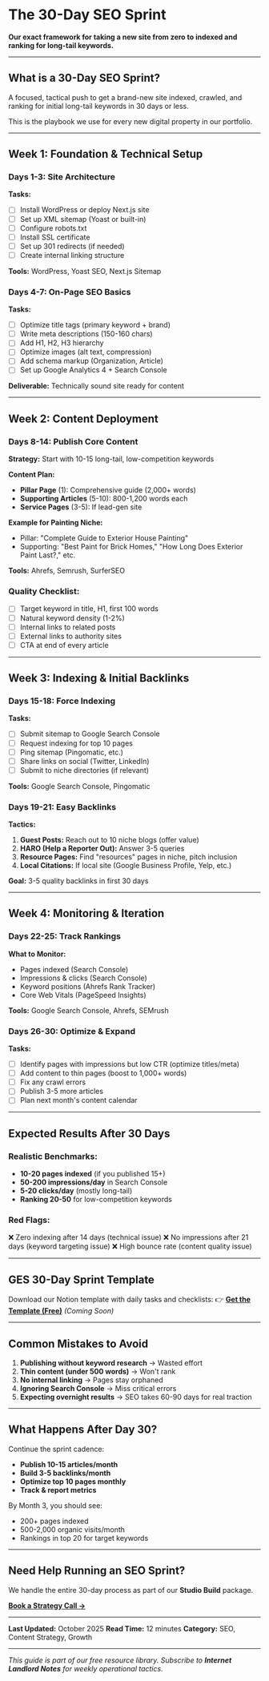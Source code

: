 # The 30-Day SEO Sprint

**Our exact framework for taking a new site from zero to indexed and ranking for long-tail keywords.**

---

## What is a 30-Day SEO Sprint?

A focused, tactical push to get a brand-new site indexed, crawled, and ranking for initial long-tail keywords in 30 days or less.

This is the playbook we use for every new digital property in our portfolio.

---

## Week 1: Foundation & Technical Setup

### Days 1-3: Site Architecture

**Tasks:**
- [ ] Install WordPress or deploy Next.js site
- [ ] Set up XML sitemap (Yoast or built-in)
- [ ] Configure robots.txt
- [ ] Install SSL certificate
- [ ] Set up 301 redirects (if needed)
- [ ] Create internal linking structure

**Tools:** WordPress, Yoast SEO, Next.js Sitemap

### Days 4-7: On-Page SEO Basics

**Tasks:**
- [ ] Optimize title tags (primary keyword + brand)
- [ ] Write meta descriptions (150-160 chars)
- [ ] Add H1, H2, H3 hierarchy
- [ ] Optimize images (alt text, compression)
- [ ] Add schema markup (Organization, Article)
- [ ] Set up Google Analytics 4 + Search Console

**Deliverable:** Technically sound site ready for content

---

## Week 2: Content Deployment

### Days 8-14: Publish Core Content

**Strategy:** Start with 10-15 long-tail, low-competition keywords

**Content Plan:**
- **Pillar Page** (1): Comprehensive guide (2,000+ words)
- **Supporting Articles** (5-10): 800-1,200 words each
- **Service Pages** (3-5): If lead-gen site

**Example for Painting Niche:**
- Pillar: "Complete Guide to Exterior House Painting"
- Supporting: "Best Paint for Brick Homes," "How Long Does Exterior Paint Last?," etc.

**Tools:** Ahrefs, Semrush, SurferSEO

### Quality Checklist:
- [ ] Target keyword in title, H1, first 100 words
- [ ] Natural keyword density (1-2%)
- [ ] Internal links to related posts
- [ ] External links to authority sites
- [ ] CTA at end of every article

---

## Week 3: Indexing & Initial Backlinks

### Days 15-18: Force Indexing

**Tasks:**
- [ ] Submit sitemap to Google Search Console
- [ ] Request indexing for top 10 pages
- [ ] Ping sitemap (Pingomatic, etc.)
- [ ] Share links on social (Twitter, LinkedIn)
- [ ] Submit to niche directories (if relevant)

**Tools:** Google Search Console, Pingomatic

### Days 19-21: Easy Backlinks

**Tactics:**
1. **Guest Posts:** Reach out to 10 niche blogs (offer value)
2. **HARO (Help a Reporter Out):** Answer 3-5 queries
3. **Resource Pages:** Find "resources" pages in niche, pitch inclusion
4. **Local Citations:** If local site (Google Business Profile, Yelp, etc.)

**Goal:** 3-5 quality backlinks in first 30 days

---

## Week 4: Monitoring & Iteration

### Days 22-25: Track Rankings

**What to Monitor:**
- Pages indexed (Search Console)
- Impressions & clicks (Search Console)
- Keyword positions (Ahrefs Rank Tracker)
- Core Web Vitals (PageSpeed Insights)

**Tools:** Google Search Console, Ahrefs, SEMrush

### Days 26-30: Optimize & Expand

**Tasks:**
- [ ] Identify pages with impressions but low CTR (optimize titles/meta)
- [ ] Add content to thin pages (boost to 1,000+ words)
- [ ] Fix any crawl errors
- [ ] Publish 3-5 more articles
- [ ] Plan next month's content calendar

---

## Expected Results After 30 Days

### Realistic Benchmarks:
- **10-20 pages indexed** (if you published 15+)
- **50-200 impressions/day** in Search Console
- **5-20 clicks/day** (mostly long-tail)
- **Ranking 20-50** for low-competition keywords

### Red Flags:
❌ Zero indexing after 14 days (technical issue)
❌ No impressions after 21 days (keyword targeting issue)
❌ High bounce rate (content quality issue)

---

## GES 30-Day Sprint Template

Download our Notion template with daily tasks and checklists:
👉 **[Get the Template (Free)](#)** _(Coming Soon)_

---

## Common Mistakes to Avoid

1. **Publishing without keyword research** → Wasted effort
2. **Thin content (under 500 words)** → Won't rank
3. **No internal linking** → Pages stay orphaned
4. **Ignoring Search Console** → Miss critical errors
5. **Expecting overnight results** → SEO takes 60-90 days for real traction

---

## What Happens After Day 30?

Continue the sprint cadence:
- **Publish 10-15 articles/month**
- **Build 3-5 backlinks/month**
- **Optimize top 10 pages monthly**
- **Track & report metrics**

By Month 3, you should see:
- 200+ pages indexed
- 500-2,000 organic visits/month
- Rankings in top 20 for target keywords

---

## Need Help Running an SEO Sprint?

We handle the entire 30-day process as part of our **Studio Build** package.

**[Book a Strategy Call →](#pricing)**

---

**Last Updated:** October 2025
**Read Time:** 12 minutes
**Category:** SEO, Content Strategy, Growth

---

_This guide is part of our free resource library. Subscribe to **Internet Landlord Notes** for weekly operational tactics._
